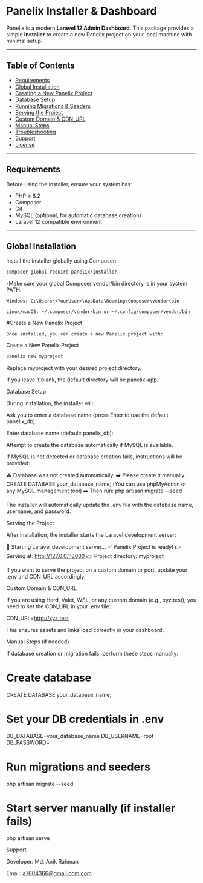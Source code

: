 # Panelix Installer & Dashboard

Panelix is a modern **Laravel 12 Admin Dashboard**. This package provides a simple **installer** to create a new Panelix project on your local machine with minimal setup.

---

## Table of Contents

- [Requirements](#requirements)
- [Global Installation](#global-installation)
- [Creating a New Panelix Project](#creating-a-new-panelix-project)
- [Database Setup](#database-setup)
- [Running Migrations & Seeders](#running-migrations--seeders)
- [Serving the Project](#serving-the-project)
- [Custom Domain & CDN_URL](#custom-domain--cdn_url)
- [Manual Steps](#manual-steps)
- [Troubleshooting](#troubleshooting)
- [Support](#support)
- [License](#license)

---

## Requirements

Before using the installer, ensure your system has:

- PHP ≥ 8.2  
- Composer  
- Git  
- MySQL (optional, for automatic database creation)  
- Laravel 12 compatible environment  

---

## Global Installation

Install the installer globally using Composer:

```bash
composer global require panelix/installer
```

-Make sure your global Composer vendor/bin directory is in your system PATH:

    Windows: C:\Users\<YourUser>\AppData\Roaming\Composer\vendor\bin

    Linux/macOS: ~/.composer/vendor/bin or ~/.config/composer/vendor/bin


#Create a New Panelix Project

    Once installed, you can create a new Panelix project with:

Create a New Panelix Project

```bash
panelix new myproject
```
Replace myproject with your desired project directory.

If you leave it blank, the default directory will be panelix-app.


Database Setup

During installation, the installer will:

Ask you to enter a database name (press Enter to use the default panelix_db):

Enter database name (default: panelix_db):


Attempt to create the database automatically if MySQL is available.

If MySQL is not detected or database creation fails, instructions will be provided:

⚠️ Database was not created automatically.
➡️ Please create it manually:
   CREATE DATABASE your_database_name;
   (You can use phpMyAdmin or any MySQL management tool)
➡️ Then run:
   php artisan migrate --seed


The installer will automatically update the .env file with the database name, username, and password.


Serving the Project

After installation, the installer starts the Laravel development server:

🚀 Starting Laravel development server...
✅ Panelix Project is ready!
👉 Serving at: http://127.0.0.1:8000
👉 Project directory: myproject


If you want to serve the project on a custom domain or port, update your .env and CDN_URL accordingly.

Custom Domain & CDN_URL

If you are using Herd, Valet, WSL, or any custom domain (e.g., xyz.test), you need to set the CDN_URL in your .env file:

CDN_URL=http://xyz.test


This ensures assets and links load correctly in your dashboard.

Manual Steps (if needed)

If database creation or migration fails, perform these steps manually:

# Create database
CREATE DATABASE your_database_name;

# Set your DB credentials in .env
DB_DATABASE=your_database_name
DB_USERNAME=root
DB_PASSWORD=

# Run migrations and seeders
php artisan migrate --seed

# Start server manually (if installer fails)
php artisan serve

Support

Developer: Md. Anik Rahman

Email: a7604366@gmail.com.com

